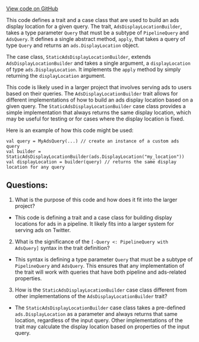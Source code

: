 [View code on GitHub](https://github.com/misbahsy/the-algorithm/product-mixer/component-library/src/main/scala/com/twitter/product_mixer/component_library/pipeline/candidate/ads/AdsDisplayLocationBuilder.scala)

This code defines a trait and a case class that are used to build an ads display location for a given query. The trait, `AdsDisplayLocationBuilder`, takes a type parameter `Query` that must be a subtype of `PipelineQuery` and `AdsQuery`. It defines a single abstract method, `apply`, that takes a query of type `Query` and returns an `ads.DisplayLocation` object.

The case class, `StaticAdsDisplayLocationBuilder`, extends `AdsDisplayLocationBuilder` and takes a single argument, a `displayLocation` of type `ads.DisplayLocation`. It implements the `apply` method by simply returning the `displayLocation` argument.

This code is likely used in a larger project that involves serving ads to users based on their queries. The `AdsDisplayLocationBuilder` trait allows for different implementations of how to build an ads display location based on a given query. The `StaticAdsDisplayLocationBuilder` case class provides a simple implementation that always returns the same display location, which may be useful for testing or for cases where the display location is fixed.

Here is an example of how this code might be used:

```
val query = MyAdsQuery(...) // create an instance of a custom ads query
val builder = StaticAdsDisplayLocationBuilder(ads.DisplayLocation("my_location"))
val displayLocation = builder(query) // returns the same display location for any query
```
## Questions: 
 1. What is the purpose of this code and how does it fit into the larger project?
- This code is defining a trait and a case class for building display locations for ads in a pipeline. It likely fits into a larger system for serving ads on Twitter.
2. What is the significance of the `[-Query <: PipelineQuery with AdsQuery]` syntax in the trait definition?
- This syntax is defining a type parameter `Query` that must be a subtype of `PipelineQuery` and `AdsQuery`. This ensures that any implementation of the trait will work with queries that have both pipeline and ads-related properties.
3. How is the `StaticAdsDisplayLocationBuilder` case class different from other implementations of the `AdsDisplayLocationBuilder` trait?
- The `StaticAdsDisplayLocationBuilder` case class takes a pre-defined `ads.DisplayLocation` as a parameter and always returns that same location, regardless of the input query. Other implementations of the trait may calculate the display location based on properties of the input query.